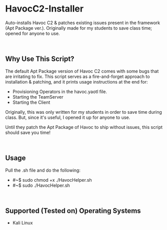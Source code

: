 # HavocC2-Installer
Auto-installs Havoc C2 &amp; patches existing issues present in the framework (Apt Package ver.). Originally made for my students to save class time; opened for anyone to use.

&nbsp;

## Why Use This Script?
The default Apt Package version of Havoc C2 comes with some bugs that are irritating to fix. 
This script serves as a fire-and-forget approach to installation & patching, and it prints usage instructions at the end for:
- Provisioning Operators in the havoc.yaotl file.
- Starting the TeamServer
- Starting the Client

Originally, this was only written for my students in order to save time during class. But, since it's useful, I opened it up for anyone to use.

Until they patch the Apt Package of Havoc to ship without issues, this script should save you time!

&nbsp;

## Usage
Pull the .sh file and do the following:
- #~$ sudo chmod +x ./HavocHelper.sh
- #~$ sudo ./HavocHelper.sh

&nbsp;

## Supported (Tested on) Operating Systems
- Kali Linux


